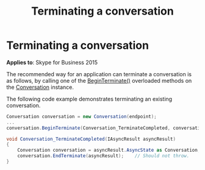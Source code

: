 ﻿---
title: Terminating a conversation
TOCTitle: Terminating a conversation
ms:assetid: b39542d7-92a7-413c-9db4-665e63376541
ms:mtpsurl: https://msdn.microsoft.com/en-us/library/Dn465982(v=office.16)
ms:contentKeyID: 65239925
ms.date: 07/27/2015
mtps_version: v=office.16
dev_langs:
- csharp
---

# Terminating a conversation


**Applies to**: Skype for Business 2015

The recommended way for an application can terminate a conversation is as follows, by calling one of the [BeginTerminate()](https://msdn.microsoft.com/en-us/library/hh349607\(v=office.16\)) overloaded methods on the [Conversation](https://msdn.microsoft.com/en-us/library/hh349224\(v=office.16\)) instance.

The following code example demonstrates terminating an existing conversation.

``` csharp
Conversation conversation = new Conversation(endpoint);
...
conversation.BeginTerminate(Conversation_TerminateCompleted, conversation);

void Conversation_TerminateCompleted(IAsyncResult asyncResult)
{
    Conversation conversation = asyncResult.AsyncState as Conversation;
    conversation.EndTerminate(asyncResult);    // Should not throw.
}
```

